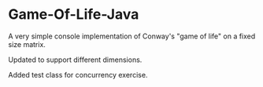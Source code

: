 # Game-Of-Life-Java
A very simple console implementation of Conway's "game of life" on a fixed size matrix.

Updated to support different dimensions.

Added test class for concurrency exercise.
